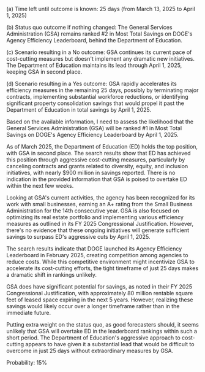 (a) Time left until outcome is known: 25 days (from March 13, 2025 to April 1, 2025)

(b) Status quo outcome if nothing changed: The General Services Administration (GSA) remains ranked #2 in Most Total Savings on DOGE's Agency Efficiency Leaderboard, behind the Department of Education.

(c) Scenario resulting in a No outcome: GSA continues its current pace of cost-cutting measures but doesn't implement any dramatic new initiatives. The Department of Education maintains its lead through April 1, 2025, keeping GSA in second place.

(d) Scenario resulting in a Yes outcome: GSA rapidly accelerates its efficiency measures in the remaining 25 days, possibly by terminating major contracts, implementing substantial workforce reductions, or identifying significant property consolidation savings that would propel it past the Department of Education in total savings by April 1, 2025.

Based on the available information, I need to assess the likelihood that the General Services Administration (GSA) will be ranked #1 in Most Total Savings on DOGE's Agency Efficiency Leaderboard by April 1, 2025.

As of March 2025, the Department of Education (ED) holds the top position, with GSA in second place. The search results show that ED has achieved this position through aggressive cost-cutting measures, particularly by canceling contracts and grants related to diversity, equity, and inclusion initiatives, with nearly $900 million in savings reported. There is no indication in the provided information that GSA is poised to overtake ED within the next few weeks.

Looking at GSA's current activities, the agency has been recognized for its work with small businesses, earning an A+ rating from the Small Business Administration for the 14th consecutive year. GSA is also focused on optimizing its real estate portfolio and implementing various efficiency measures as outlined in its FY 2025 Congressional Justification. However, there's no evidence that these ongoing initiatives will generate sufficient savings to surpass ED's aggressive cuts by April 1, 2025.

The search results indicate that DOGE launched its Agency Efficiency Leaderboard in February 2025, creating competition among agencies to reduce costs. While this competitive environment might incentivize GSA to accelerate its cost-cutting efforts, the tight timeframe of just 25 days makes a dramatic shift in rankings unlikely.

GSA does have significant potential for savings, as noted in their FY 2025 Congressional Justification, with approximately 80 million rentable square feet of leased space expiring in the next 5 years. However, realizing these savings would likely occur over a longer timeframe rather than in the immediate future.

Putting extra weight on the status quo, as good forecasters should, it seems unlikely that GSA will overtake ED in the leaderboard rankings within such a short period. The Department of Education's aggressive approach to cost-cutting appears to have given it a substantial lead that would be difficult to overcome in just 25 days without extraordinary measures by GSA.

Probability: 15%